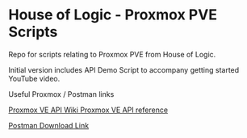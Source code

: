 # House of Logic - Proxmox PVE Scripts

Repo for scripts relating to Proxmox PVE from House of Logic.

Initial version includes API Demo Script to accompany getting started YouTube video.

Useful Proxmox / Postman links

[Proxmox VE API Wiki ](https://pve.proxmox.com/wiki/Proxmox_VE_API)
[Proxmox VE API reference ](https://pve.proxmox.com/pve-docs/api-viewer/)

[Postman Download Link ](https://www.postman.com/downloads/)
